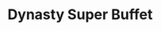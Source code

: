 ---
layout: place
title: "Dynasty Super Buffet"
permalink: /tennessee/nashville/dynasty-super-buffet.html
stateAbbr: TN
stateName: Tennessee
cityName: Nashville
seo:
  name: "Dynasty Super Buffet"
  type: Restaurant
  links: https://dynastysupertn.com/
description: "All-you-can-eat Asian spread (available for carry-out) plus hibachi grill, sushi & lunch specials. Dynasty Super Buffet serves delicious sushi in Nashville, Tennessee. Try fresh Japanese dishes for a great dining experience. Available for takeout, lunch, and dinner."
place_id: ChIJ40x90ttvZIgRjQvXyAmhU4Y
photos:
  - name: >-
      places/ChIJ40x90ttvZIgRjQvXyAmhU4Y/photos/AeeoHcIUz3ryuvrrSf5v19cHyr_DkN1IVr26Lr2sN2IxX0qcH--oottQ5ruRMl2PEEsbFK-m2qHa8GPJaF2tCYOzskS-L1-Y22t8-DswEZf8BVqI3UK1B4fLdm2YwxzrFRZRwyeuS-egxwrhcG-yBz_SnujHKn3ehuC5npgmMJYZxKvkfyjk-fASmoIx3dUCyNzJv7H6KzK8irLT3UY5JnsgyqB9KBLCqME89Qmnbbl-z_XbJMQZulcpfMZxkAuLgPbyHDRWBFS19QzTqowBv86szVNDr8ZnESFkL3_xbXZQcS1KaV7ZCb1ygdTS7k35tmSWj3BgAcG4VCSWQi92tVfCmZGJLstwMbled7lDQi5o5bTBkTpMyHkHfTFlAFr-049OHrCU65_2f_WairR6YeKU5eKJTgsS8YjNS0RFwC9FTV3XlCzQ
    widthPx: 1920
    heightPx: 1080
    authorAttributions:
      - displayName: Eddie Frazier
        uri: https://maps.google.com/maps/contrib/108428604124709096393
        photoUri: >-
          https://lh3.googleusercontent.com/a-/ALV-UjXkUL-Gpp9IMG6XJjTvZGXdoLXvnRsLPPjfDK1AtkDiaLXL8iXi=s100-p-k-no-mo
    flagContentUri: >-
      https://www.google.com/local/imagery/report/?cb_client=maps_api_places.places_api&image_key=!1e10!2sCIHM0ogKEICAgICkn8yNoAE&hl=en-US
    googleMapsUri: >-
      https://www.google.com/maps/place//data=!3m4!1e2!3m2!1sCIHM0ogKEICAgICkn8yNoAE!2e10!4m2!3m1!1s0x88646fdbd27d4ce3:0x8653a109c8d70b8d
  - name: >-
      places/ChIJ40x90ttvZIgRjQvXyAmhU4Y/photos/AeeoHcJlJkJeIflhyo3Hqey0Ccg6jUH_B_aQGcdiSkNiKWDPIYR391HbwOUA7RhGG17zUWYag-9X4KZ_MHvBTiyHpkmOUY2rK7yDqr0X6jXzHnreFOaxuG_kXIOfMe_TZluIDNnpnHRHi5-uyH4Ab3cjiz5Z5Z2MQ7xCDzxoyEyB7RHAlAYOl4IO7-cor4H54x5sFVmnRyk-wAur1X9heEE5UuDEbopYk3Nsunavw0EZ9cyoR6jFRqunQ0R2G8-JP0kpf3Z1momywFUusfz8RYpOuWlqah9Me-KStCKX4wipcoEUKBCBt7mh-n7X1YftKNEgsen20lDFgDRGdiH4YdJTvlkICcBw0Hn9AnkhZWdIqRlfP6qUzXUkWRhxYZHafeSZ_IvGHhRCLtxYfH-yRsG2q4RDKPxM3dooUicI3iUiILIJVco
    widthPx: 4000
    heightPx: 3000
    authorAttributions:
      - displayName: SpcT0rres
        uri: https://maps.google.com/maps/contrib/115303175340600413536
        photoUri: >-
          https://lh3.googleusercontent.com/a-/ALV-UjUDeYXIr1G5RG7-CqZUrGIXBeXAyv_EnVS4Z6qHzzWvF8TfrVGT=s100-p-k-no-mo
    flagContentUri: >-
      https://www.google.com/local/imagery/report/?cb_client=maps_api_places.places_api&image_key=!1e10!2sCIHM0ogKEICAgIDdo-yE9wE&hl=en-US
    googleMapsUri: >-
      https://www.google.com/maps/place//data=!3m4!1e2!3m2!1sCIHM0ogKEICAgIDdo-yE9wE!2e10!4m2!3m1!1s0x88646fdbd27d4ce3:0x8653a109c8d70b8d
  - name: >-
      places/ChIJ40x90ttvZIgRjQvXyAmhU4Y/photos/AeeoHcKd56UkeL-8UxmYTV0aY88GTBEPvtWjdA4OpAdmt9LYlNy4WoieG9hC3FK2OE7UtxOtGhC_N4D-NXqe8WssyVmWxib8j-vSeDGNMPK0YFv2sNTdckZZPCXc8U6p81LUheXX_lSYEnUyqGvIlqu8RPdJP6x1dt5gdcCNYnSZk88a-wISNZlyRScmmHYBuBlbXXJlSxDPvXBkf-__1pNRpaVnconpnie0mPRdwQ0OVBIpla7qZzN72xN7SA2iiXxs-12jbgBK0fRQwkpNRGaFAb-XIpzP5Qxyc_gMNN3FOHtLzQwrjhkmwmyjl128HnvK9TXLpqsG20-4IycRJpsdMKQor_Z7XFWjpFwrIOw6o6tY_afeVmUKuIekS3Aq0wzIThQaOet-pJHmTEyCYPPnBkftV-Q9wHVP5wC1IuLeGQ5MlQ
    widthPx: 3060
    heightPx: 4080
    authorAttributions:
      - displayName: Adebiyi Lawal
        uri: https://maps.google.com/maps/contrib/106674702740888728827
        photoUri: >-
          https://lh3.googleusercontent.com/a/ACg8ocL4lxpZnWC1uwMqAvBi6iaes8AvlJzFwDNjBwnfW1Tljc0bEg=s100-p-k-no-mo
    flagContentUri: >-
      https://www.google.com/local/imagery/report/?cb_client=maps_api_places.places_api&image_key=!1e10!2sCIHM0ogKEICAgICvouLUEg&hl=en-US
    googleMapsUri: >-
      https://www.google.com/maps/place//data=!3m4!1e2!3m2!1sCIHM0ogKEICAgICvouLUEg!2e10!4m2!3m1!1s0x88646fdbd27d4ce3:0x8653a109c8d70b8d
  - name: >-
      places/ChIJ40x90ttvZIgRjQvXyAmhU4Y/photos/AeeoHcJK4Ix80QOSPIti-UUvHbDSmlBk7LRvZhSp_AvyAVJ_Nm5Wwl0W4VREsD5wEW_NEM39UgxcfzWdr03LcDfDoQ247TVvOkz3_43TiWcbvZzqrnZHzJIiLg4YhTKx2N1I4ff_dfsk6vPNn_FEuoku14YuLXxU3CcnoqfyilqGnGfC99iSel44QRwEIiSdQDlNiKK3S6tETAOpeJMRghDu8_Al_xJcidclsc3FbtYtuGidiPwAZcJnDD2cHW-g41pV2e6RxL5wZ8wj71-uhB0DLOHYsb_M2qjrMYWLUDN46HFG6m5Np5dWL5IeQIu43-9AHaIRaEYl22f3W3D9JIhVHYIRjPkV4Orq8-4IF-lcvQUXfiPcGL6ZhSgKsQTsAanBdIPF1bO1gGTGzYqQTzvDNqN5jRndRKGVha7arzDTjouBM08
    widthPx: 3024
    heightPx: 4032
    authorAttributions:
      - displayName: K Wells
        uri: https://maps.google.com/maps/contrib/105241449661937953060
        photoUri: >-
          https://lh3.googleusercontent.com/a-/ALV-UjWhhn_kcdCznQNnL2uDGkJh0v2kZBT__a3c86xgzkKUIK4mxqY=s100-p-k-no-mo
    flagContentUri: >-
      https://www.google.com/local/imagery/report/?cb_client=maps_api_places.places_api&image_key=!1e10!2sCIHM0ogKEICAgICeuIm_kQE&hl=en-US
    googleMapsUri: >-
      https://www.google.com/maps/place//data=!3m4!1e2!3m2!1sCIHM0ogKEICAgICeuIm_kQE!2e10!4m2!3m1!1s0x88646fdbd27d4ce3:0x8653a109c8d70b8d
  - name: >-
      places/ChIJ40x90ttvZIgRjQvXyAmhU4Y/photos/AeeoHcKISBlVXOBsKGEq-O5Zoq0vVZedl99T53jfr6a7uGcT7dlKXJapKQvap9M0ZoP1GLzvhijz23koV9ISAN9wqFNrSRVitt7ZIUCkp15Bil1LeEykFj2dC3vUjlTTBrudRHqZ1-03qmqbISC26kI4cpfhr7SjMhcyrYr6uhVu7xA2aaba5S2om-GxNe4f6VjBhTn7qWjDlCWOV1kwFLz1bpPTd5vEtanFpVckTrO3x0i3fMpFKLwcgtJBVpFycJR-QEnvD9liE6iK5JrvAdCpZ2KKXAiomOAQYmTxsvJ12b7WKGhUyLPJRDPnOZpAhQaib71EmTYoGOyqclENQ381uuT6dz0inaEzAJfGxmzIQgxB5iQh3c90VyKck20oZXwAUymZuM9Ygm2F018r1eUvs-ctjH1_nzXKvqiQ6WkNcjnVbc4B
    widthPx: 3060
    heightPx: 4080
    authorAttributions:
      - displayName: Adebiyi Lawal
        uri: https://maps.google.com/maps/contrib/106674702740888728827
        photoUri: >-
          https://lh3.googleusercontent.com/a/ACg8ocL4lxpZnWC1uwMqAvBi6iaes8AvlJzFwDNjBwnfW1Tljc0bEg=s100-p-k-no-mo
    flagContentUri: >-
      https://www.google.com/local/imagery/report/?cb_client=maps_api_places.places_api&image_key=!1e10!2sCIHM0ogKEICAgICvooLLuAE&hl=en-US
    googleMapsUri: >-
      https://www.google.com/maps/place//data=!3m4!1e2!3m2!1sCIHM0ogKEICAgICvooLLuAE!2e10!4m2!3m1!1s0x88646fdbd27d4ce3:0x8653a109c8d70b8d
  - name: >-
      places/ChIJ40x90ttvZIgRjQvXyAmhU4Y/photos/AeeoHcIZ5OCx-js8ABl_ZoUwmPBFV_7MSml8Ho3yBFEDtsgRiXBRglM82C9XXFf5-gzxF9Hc0Ig4Ch5lhAxJjMyQWyDiWvZdCg8CTZFKAmy_2C6sot-1Um0Lo78Q9jshPwKhj-Rqd4LbQU0yqYvZib9RUth2pedbzjW5aGOJU-W0MajlETYxAD_lM5ooGzsdS8E6azrJ0NiEzG1C2qLUvGa1Qwgf04lNJiW4SI8Nxw_sHkGv7A4F4kU-zXSw7Gf57imfXxcA8evJg2_A0vkPBhyldMmrM9ntkuWY7y3G2gkcGZKQcjCbzdtoUCN4lVWDbZcq9uWelarlFeldrLSaBOHDDfbG5Rlf_kYfgBJFSS2q5jTb5UzCabUwQEjUvIovIDam-gtb2_ikZ021t__vJVJo9F266pBR9-y9hsRTUvPvST8lyA
    widthPx: 3024
    heightPx: 4032
    authorAttributions:
      - displayName: Jose Angel Ardon Salguero
        uri: https://maps.google.com/maps/contrib/114938299731367442317
        photoUri: >-
          https://lh3.googleusercontent.com/a-/ALV-UjWAQuysOOnGXDR0nOKw1mFkLRM2BMbM-rOwvuT1gISuDpFq3f_J=s100-p-k-no-mo
    flagContentUri: >-
      https://www.google.com/local/imagery/report/?cb_client=maps_api_places.places_api&image_key=!1e10!2sCIHM0ogKEICAgICLqqO6Zw&hl=en-US
    googleMapsUri: >-
      https://www.google.com/maps/place//data=!3m4!1e2!3m2!1sCIHM0ogKEICAgICLqqO6Zw!2e10!4m2!3m1!1s0x88646fdbd27d4ce3:0x8653a109c8d70b8d
  - name: >-
      places/ChIJ40x90ttvZIgRjQvXyAmhU4Y/photos/AeeoHcKiL4JB1WoRINOynJ4JmSdNlYylugEFtDTu2xz3deO_hFSbs7pEekOISAgCVOkAxSFFRnYPwKdg6bPPljWIkYA7AYvhPqlsR976ec6R30BGggA48AeyOFHWG0KuvkDkAN_A_8beBFqmmowgglBvgKqrJWV8YyEVlcluoS3ntXAV_uYMsAccqRuBIUluSWh7N3C0Q215oyeI3dcjVCVkRUzxBAhP5Y7Fpo6tdYbGjkFM3mKEJr5MWG2WI5Ragp_dQPEoJH7u0MTageSNUYSjdpMOW1J-uAysfv562183Ca2FjZOhV7r-sQ5kAdA5DQLXk8TKpThBRdCEUwGIGk654s7jqSv6L1lZlYWmywrts4AiIzChmWmgVYTHbzLSvf-W9cZI6xdXx5yoQ7qh8maUTLSsbP9cq5J8_662k6N_eAw
    widthPx: 4032
    heightPx: 1960
    authorAttributions:
      - displayName: Dawn Reynolds
        uri: https://maps.google.com/maps/contrib/117536001526012295763
        photoUri: >-
          https://lh3.googleusercontent.com/a-/ALV-UjWHDmaIfxAhG5YdHsdoIn_LvFirxeFNtrxVmSH_WFsqbLxaLYDY=s100-p-k-no-mo
    flagContentUri: >-
      https://www.google.com/local/imagery/report/?cb_client=maps_api_places.places_api&image_key=!1e10!2sCIHM0ogKEICAgICm1d-1EA&hl=en-US
    googleMapsUri: >-
      https://www.google.com/maps/place//data=!3m4!1e2!3m2!1sCIHM0ogKEICAgICm1d-1EA!2e10!4m2!3m1!1s0x88646fdbd27d4ce3:0x8653a109c8d70b8d
  - name: >-
      places/ChIJ40x90ttvZIgRjQvXyAmhU4Y/photos/AeeoHcIuq7gnmVSdOV2dWKODcMZaT7ULCFcC7UTBMz7RnLxC0IiX1E5dNujZHt5XL6Gl85KzFAju7oyU6LJsU825n4X_EKVPVbdnjF5C_IE0pQDaYGk6NH3CUfuMMHCvOQdcxezwOFkTIaOdGsmcCbrPdtEmPxWHVMjGr7XT4Rm6OZUFjz7epwZ0aBQO1V9llOiznFldld_f55-eGMUGGcPlR1qBa_NcC9d0R1IM0J7LUFZFRYyNZe2RyULbOH4Eo_7s2fNTw-WJCeHdydXapvJWYjOsb0z-8rDkTVtKUKvFkxys5efNdN41Eek8d8R0uyAhw8bd10EFveDcGeX-oEy6Inu6uQaglLBxnrX1qOBd4lacP2zYzIk_Hau1Jg15Y_a93tGcFLSr5haamZJOjpFuMrj_r0pqvunUtGdFfo1TyPYT5TQf
    widthPx: 3024
    heightPx: 4032
    authorAttributions:
      - displayName: Erika Calderon
        uri: https://maps.google.com/maps/contrib/105042653365305170753
        photoUri: >-
          https://lh3.googleusercontent.com/a/ACg8ocLw29IAkZE1e-b6oqyeRidAp5Qp10Nx9z8nSsYFAOOsdI9obQ=s100-p-k-no-mo
    flagContentUri: >-
      https://www.google.com/local/imagery/report/?cb_client=maps_api_places.places_api&image_key=!1e10!2sCIHM0ogKEICAgICOhMWFxQE&hl=en-US
    googleMapsUri: >-
      https://www.google.com/maps/place//data=!3m4!1e2!3m2!1sCIHM0ogKEICAgICOhMWFxQE!2e10!4m2!3m1!1s0x88646fdbd27d4ce3:0x8653a109c8d70b8d
  - name: >-
      places/ChIJ40x90ttvZIgRjQvXyAmhU4Y/photos/AeeoHcL02WGZtmBZkQgNA0weUA9zzbJVuVfGAPF4qhzUvkBZqYAiBCz8dmJ6Fe1WXFOzehJFFzR_HpIsaUKdLyQ_nzj2jAS1rRLvC1WBsq3P10pNpx8Tq-9q8HZlZfZYbUePEt5A6L6SC3jB4uXoDiFUDjbx05Os6l19ECpaJtOJRL1fBu5_CEqcx28na3ozVCbvNZOpxCpQOBoIBkWF0uM2ox6y2WK6gHDY6LKxg_cGnA6Z7XBosPjsUQMimLAOP-i1PqbajNa_sO7Iw3cmwkW2hNEw7YlWNqdI8rxdG10dZEbO8sxrira9_FQY5o-mKTUtvPYRx82DnAcQP6LqXYMssvZ4YTRMhKkOE1wlWAC3RuKNU8Ctgwk2oDGUDmT6_m2-DH4mcUoWSSW1DH5Ph4GfCddnxYJA-Q_G8WrYQZMHRQGrJIU-
    widthPx: 3072
    heightPx: 3072
    authorAttributions:
      - displayName: S Knox
        uri: https://maps.google.com/maps/contrib/110440161970483488061
        photoUri: >-
          https://lh3.googleusercontent.com/a/ACg8ocLdWu1Y6cEwuRCu3WEpagYwW0S0yxhqItsUfK0VZuY88OXGOg=s100-p-k-no-mo
    flagContentUri: >-
      https://www.google.com/local/imagery/report/?cb_client=maps_api_places.places_api&image_key=!1e10!2sCIHM0ogKEICAgIDH0Pvu1gE&hl=en-US
    googleMapsUri: >-
      https://www.google.com/maps/place//data=!3m4!1e2!3m2!1sCIHM0ogKEICAgIDH0Pvu1gE!2e10!4m2!3m1!1s0x88646fdbd27d4ce3:0x8653a109c8d70b8d
  - name: >-
      places/ChIJ40x90ttvZIgRjQvXyAmhU4Y/photos/AeeoHcJFb4BX7xQ0w1Eh3H93zNMoBJlm1qI4Yl-F40QwU4z_7KjqzcnAfRQ168EqQUoYps77ZNyt8LqbwmCQSsxTtMWmKB7i201f9ppFjzVglIT77rf2UllBwjj29yTCIp6z_dM50QfxNcReSrBJ6vW8WAM24ffDbp3LUiwSMUYXPFBTHYrW34sy_DNNUnUAzxWGcdh8Rl72UuTRSKfChXvbtk1nIny0RDqIM7DQ4H9VrYaDQ5oj47_v_All19hyGSaaClN9I8sSOB_sC6-XKiwAQU0scWljHCcMiW51a6wdha0darXgDcqS-bO95sGOzGNfN9f2bVN2XMSXdRlOk-fv9yJJMooK4PTxcXKrSL88SkM45twu0k6M1q7sVKAw3KR1M33P9JrJAAxLCVyuQk9bfVwFX-AgUgiH66U17DV1YMcp4Yn_
    widthPx: 4160
    heightPx: 3120
    authorAttributions:
      - displayName: Lucky Blackwell
        uri: https://maps.google.com/maps/contrib/105438079698732441867
        photoUri: >-
          https://lh3.googleusercontent.com/a-/ALV-UjUtSplgAjIEVqHn2iofz9u0aMUHX_Ydzsxiijn6mvkgoiTvuJFSkg=s100-p-k-no-mo
    flagContentUri: >-
      https://www.google.com/local/imagery/report/?cb_client=maps_api_places.places_api&image_key=!1e10!2sCIHM0ogKEICAgIDKsNfLpwE&hl=en-US
    googleMapsUri: >-
      https://www.google.com/maps/place//data=!3m4!1e2!3m2!1sCIHM0ogKEICAgIDKsNfLpwE!2e10!4m2!3m1!1s0x88646fdbd27d4ce3:0x8653a109c8d70b8d
address: 5433 Nolensville Pk, Nashville, TN 37211, USA
street: 5433 Nolensville Pk
city: Nashville
state: TN
zip: '37211'
country: USA
neighborhood: Townhomes of Shadow Glen
latitude: '36.050177'
longitude: '-86.715377'
accessibility_options:
  wheelchairAccessibleParking: true
  wheelchairAccessibleEntrance: true
  wheelchairAccessibleRestroom: true
  wheelchairAccessibleSeating: true
business_status: OPERATIONAL
name: Dynasty Super Buffet
google_maps_links:
  directionsUri: >-
    https://www.google.com/maps/dir//''/data=!4m7!4m6!1m1!4e2!1m2!1m1!1s0x88646fdbd27d4ce3:0x8653a109c8d70b8d!3e0
  placeUri: https://maps.google.com/?cid=9679257087545641869
  writeAReviewUri: >-
    https://www.google.com/maps/place//data=!4m3!3m2!1s0x88646fdbd27d4ce3:0x8653a109c8d70b8d!12e1
  reviewsUri: >-
    https://www.google.com/maps/place//data=!4m4!3m3!1s0x88646fdbd27d4ce3:0x8653a109c8d70b8d!9m1!1b1
  photosUri: >-
    https://www.google.com/maps/place//data=!4m3!3m2!1s0x88646fdbd27d4ce3:0x8653a109c8d70b8d!10e5
primary_type: Chinese Restaurant
opening_hours:
  regular: null
  current: null
secondary_opening_hours:
  regular:
    weekdayDescriptions: null
    type: null
  current:
    weekdayDescriptions: null
    type: null
phone: (615) 832-5528
price_level: PRICE_LEVEL_INEXPENSIVE
price_range: $10 &ndash; $20
rating: '3.6'
rating_count: 984
website: https://dynastysupertn.com/
reviews:
  - name: >-
      places/ChIJ40x90ttvZIgRjQvXyAmhU4Y/reviews/ChdDSUhNMG9nS0VJQ0FnTUNJLTRQWXJBRRAB
    relativePublishTimeDescription: a week ago
    rating: 4
    text:
      text: >-
        Food was "okay"! Lots of choices. Better if you like seafood, clams
        oysters squid fish shrimp. Good choices of desserts, not much salad
        choices. Most dishes not marked so hard to know what it is. Food not
        hot.

        Staff friendly and helpful.
      languageCode: en
    originalText:
      text: >-
        Food was "okay"! Lots of choices. Better if you like seafood, clams
        oysters squid fish shrimp. Good choices of desserts, not much salad
        choices. Most dishes not marked so hard to know what it is. Food not
        hot.

        Staff friendly and helpful.
      languageCode: en
    authorAttribution:
      displayName: Linda Carol Brown Hamm
      uri: https://www.google.com/maps/contrib/117077912962078351827/reviews
      photoUri: >-
        https://lh3.googleusercontent.com/a-/ALV-UjU55S9bunjH036Le5KnpUWTcHfCmH-3EO232mKqNQL2-49ejsLg8Q=s128-c0x00000000-cc-rp-mo-ba3
    publishTime: '2025-04-05T01:35:33.820668Z'
    flagContentUri: >-
      https://www.google.com/local/review/rap/report?postId=ChdDSUhNMG9nS0VJQ0FnTUNJLTRQWXJBRRAB&d=17924085&t=1
    googleMapsUri: >-
      https://www.google.com/maps/reviews/data=!4m6!14m5!1m4!2m3!1sChdDSUhNMG9nS0VJQ0FnTUNJLTRQWXJBRRAB!2m1!1s0x88646fdbd27d4ce3:0x8653a109c8d70b8d
  - name: >-
      places/ChIJ40x90ttvZIgRjQvXyAmhU4Y/reviews/ChdDSUhNMG9nS0VJQ0FnTURnOG9tV21nRRAB
    relativePublishTimeDescription: a month ago
    rating: 2
    text:
      text: >-
        Well, I'm still searching for my favorite Chinese buffet in Antioch.
        This one left a lot to be desired.

        #1) service was ok but there was the fact I waited the whole meal to see
        my server one time. They brought my sweet tea with like 3 ice cubes in
        it so it was warm-cool at best lol waited the whole meal for a refill
        without seeing the waitress.

        #2) the food offered is a very wide variety from seafood to hibachi to
        fried foods to stir fried foods to sushi. However this is one of those
        situations where you'd rather a restaurant pick 2 or 3 things and excel
        at those three things instead of serving everything and none of them are
        any good...

        The hibachi ingredients seemed fresh and well stocked. However I'm not a
        big fan of hibachi, so I didn't order any. However, if you like hibachi
        it seems like this may be one spot you happen to like.

        The fried foods were OK but mostly stale or burnt and we went at lunch
        time. I'm including a picture of some chicken on a stick I wanted to try
        but it was no good.

        The fried chicken pieces with sweet n sour sauce was the only thing my
        husband found to enjoy.

        I liked the fried rice and some veggie options. I got along ok with the
        desserts that were offered but I noticed several things: the ice cream
        spoon cleaning sink was barely running and looked like it hadn't been
        cleaned all day. They didn't have bowls by the ice cream so people were
        stuffing sauce cups with ice cream and it was getting messy.

        The sushi was ok looking and I might have partaken if the Wasabi had
        looked freshly prepared instead of in it's separating state. The fried
        sushi was so stale it was gross I had to spit it out. I realized why
        when I rounded the corner and saw 5 whole rolls of fried sushi sitting
        in a bowl on top of ice. Not freshly prepared. 🤢

        #3) The floors and lower walls were dirty, chairs sticky and the
        bathrooms needed attention. We will not be back to this buffet.

        When we checked out the lady at the register did not even ask how our
        meal was or conversate. 😒 sorely disappointed.
      languageCode: en
    originalText:
      text: >-
        Well, I'm still searching for my favorite Chinese buffet in Antioch.
        This one left a lot to be desired.

        #1) service was ok but there was the fact I waited the whole meal to see
        my server one time. They brought my sweet tea with like 3 ice cubes in
        it so it was warm-cool at best lol waited the whole meal for a refill
        without seeing the waitress.

        #2) the food offered is a very wide variety from seafood to hibachi to
        fried foods to stir fried foods to sushi. However this is one of those
        situations where you'd rather a restaurant pick 2 or 3 things and excel
        at those three things instead of serving everything and none of them are
        any good...

        The hibachi ingredients seemed fresh and well stocked. However I'm not a
        big fan of hibachi, so I didn't order any. However, if you like hibachi
        it seems like this may be one spot you happen to like.

        The fried foods were OK but mostly stale or burnt and we went at lunch
        time. I'm including a picture of some chicken on a stick I wanted to try
        but it was no good.

        The fried chicken pieces with sweet n sour sauce was the only thing my
        husband found to enjoy.

        I liked the fried rice and some veggie options. I got along ok with the
        desserts that were offered but I noticed several things: the ice cream
        spoon cleaning sink was barely running and looked like it hadn't been
        cleaned all day. They didn't have bowls by the ice cream so people were
        stuffing sauce cups with ice cream and it was getting messy.

        The sushi was ok looking and I might have partaken if the Wasabi had
        looked freshly prepared instead of in it's separating state. The fried
        sushi was so stale it was gross I had to spit it out. I realized why
        when I rounded the corner and saw 5 whole rolls of fried sushi sitting
        in a bowl on top of ice. Not freshly prepared. 🤢

        #3) The floors and lower walls were dirty, chairs sticky and the
        bathrooms needed attention. We will not be back to this buffet.

        When we checked out the lady at the register did not even ask how our
        meal was or conversate. 😒 sorely disappointed.
      languageCode: en
    authorAttribution:
      displayName: jasiel lovell
      uri: https://www.google.com/maps/contrib/110992366119666138725/reviews
      photoUri: >-
        https://lh3.googleusercontent.com/a-/ALV-UjUyZCX6JLYFMjZwW9CdKk2BuCoEJ87S8hW1ZNbqPCM4QXn4cn79=s128-c0x00000000-cc-rp-mo-ba4
    publishTime: '2025-02-23T21:30:17.463927Z'
    flagContentUri: >-
      https://www.google.com/local/review/rap/report?postId=ChdDSUhNMG9nS0VJQ0FnTURnOG9tV21nRRAB&d=17924085&t=1
    googleMapsUri: >-
      https://www.google.com/maps/reviews/data=!4m6!14m5!1m4!2m3!1sChdDSUhNMG9nS0VJQ0FnTURnOG9tV21nRRAB!2m1!1s0x88646fdbd27d4ce3:0x8653a109c8d70b8d
  - name: >-
      places/ChIJ40x90ttvZIgRjQvXyAmhU4Y/reviews/ChZDSUhNMG9nS0VJQ0FnSURmbVBuMlVBEAE
    relativePublishTimeDescription: 3 months ago
    rating: 2
    text:
      text: >-
        I recently visited Dynasty Buffet, and while my experience had some
        positives, it also left room for improvement. The standout aspect of
        this restaurant was the service—absolutely amazing! The staff was
        attentive, friendly, and quick to assist with anything we needed. Their
        professionalism and hospitality definitely elevated the visit. The
        prices were also very reasonable, making it a budget-friendly dining
        option.


        However, the food quality did not quite match the excellent service.
        Many of the dishes seemed slightly old and were served lukewarm rather
        than hot. While the variety of options was impressive, the lack of
        freshness detracted from the overall enjoyment of the meal. If the food
        had been served warm and tasted fresher, this buffet could easily have
        earned a 4.5-star rating.


        That said, Dynasty Buffet has the potential to be a fantastic spot with
        just a little more focus on maintaining food quality and temperature.
        I’d still recommend it for those looking for affordable dining with
        excellent service, but I’d advise going during peak hours to increase
        the chances of fresher food. With a few improvements, this restaurant
        could truly stand out. For now, I’d rate it 3.5 out of 5 stars.
      languageCode: en
    originalText:
      text: >-
        I recently visited Dynasty Buffet, and while my experience had some
        positives, it also left room for improvement. The standout aspect of
        this restaurant was the service—absolutely amazing! The staff was
        attentive, friendly, and quick to assist with anything we needed. Their
        professionalism and hospitality definitely elevated the visit. The
        prices were also very reasonable, making it a budget-friendly dining
        option.


        However, the food quality did not quite match the excellent service.
        Many of the dishes seemed slightly old and were served lukewarm rather
        than hot. While the variety of options was impressive, the lack of
        freshness detracted from the overall enjoyment of the meal. If the food
        had been served warm and tasted fresher, this buffet could easily have
        earned a 4.5-star rating.


        That said, Dynasty Buffet has the potential to be a fantastic spot with
        just a little more focus on maintaining food quality and temperature.
        I’d still recommend it for those looking for affordable dining with
        excellent service, but I’d advise going during peak hours to increase
        the chances of fresher food. With a few improvements, this restaurant
        could truly stand out. For now, I’d rate it 3.5 out of 5 stars.
      languageCode: en
    authorAttribution:
      displayName: Pasha Serrac
      uri: https://www.google.com/maps/contrib/114142978171133453190/reviews
      photoUri: >-
        https://lh3.googleusercontent.com/a-/ALV-UjXq_uLY3VupckxY6LJwj5ab1vFH4ebMfqEEJ-1gRNSS6dpPjaTO=s128-c0x00000000-cc-rp-mo-ba5
    publishTime: '2025-01-03T20:27:06.313827Z'
    flagContentUri: >-
      https://www.google.com/local/review/rap/report?postId=ChZDSUhNMG9nS0VJQ0FnSURmbVBuMlVBEAE&d=17924085&t=1
    googleMapsUri: >-
      https://www.google.com/maps/reviews/data=!4m6!14m5!1m4!2m3!1sChZDSUhNMG9nS0VJQ0FnSURmbVBuMlVBEAE!2m1!1s0x88646fdbd27d4ce3:0x8653a109c8d70b8d
  - name: >-
      places/ChIJ40x90ttvZIgRjQvXyAmhU4Y/reviews/ChdDSUhNMG9nS0VJQ0FnSUQzMTh6cW9nRRAB
    relativePublishTimeDescription: 4 months ago
    rating: 5
    text:
      text: >-
        Dynasty Super Buffet offers an exceptional dining experience at a great
        value! The service was friendly, quick, and attentive, making the meal
        even more enjoyable. The food was delicious with a wide variety of
        options, ensuring there's something for everyone. Parking was convenient
        and hassle-free, adding to the overall positive experience. Highly
        recommend for a satisfying and affordable meal!
      languageCode: en
    originalText:
      text: >-
        Dynasty Super Buffet offers an exceptional dining experience at a great
        value! The service was friendly, quick, and attentive, making the meal
        even more enjoyable. The food was delicious with a wide variety of
        options, ensuring there's something for everyone. Parking was convenient
        and hassle-free, adding to the overall positive experience. Highly
        recommend for a satisfying and affordable meal!
      languageCode: en
    authorAttribution:
      displayName: stephen abbott
      uri: https://www.google.com/maps/contrib/114459332567556526685/reviews
      photoUri: >-
        https://lh3.googleusercontent.com/a/ACg8ocLvJJt1ru3-75LiLNEAZz5giRN6PjY-oVm3DIL-8lAHN8Ssvw=s128-c0x00000000-cc-rp-mo-ba3
    publishTime: '2024-11-19T20:37:18.466740Z'
    flagContentUri: >-
      https://www.google.com/local/review/rap/report?postId=ChdDSUhNMG9nS0VJQ0FnSUQzMTh6cW9nRRAB&d=17924085&t=1
    googleMapsUri: >-
      https://www.google.com/maps/reviews/data=!4m6!14m5!1m4!2m3!1sChdDSUhNMG9nS0VJQ0FnSUQzMTh6cW9nRRAB!2m1!1s0x88646fdbd27d4ce3:0x8653a109c8d70b8d
  - name: >-
      places/ChIJ40x90ttvZIgRjQvXyAmhU4Y/reviews/ChZDSUhNMG9nS0VJQ0FnSURqcVpmbk9BEAE
    relativePublishTimeDescription: 11 months ago
    rating: 5
    text:
      text: >-
        Great meal as always. Today power when out about 10 min into my meal.
        Staff never even flinched! I used light on my phone, but they quickly
        had lantern by the food. Service, as always, was great and food was hot.
        I will definitely go back.
      languageCode: en
    originalText:
      text: >-
        Great meal as always. Today power when out about 10 min into my meal.
        Staff never even flinched! I used light on my phone, but they quickly
        had lantern by the food. Service, as always, was great and food was hot.
        I will definitely go back.
      languageCode: en
    authorAttribution:
      displayName: Doug Akers
      uri: https://www.google.com/maps/contrib/110923834019994959890/reviews
      photoUri: >-
        https://lh3.googleusercontent.com/a-/ALV-UjUcOVeR2gWVYa8ISGfQxPVdmOdJZNym4PwH5JRviPg5s0Aff0BF=s128-c0x00000000-cc-rp-mo-ba3
    publishTime: '2024-05-04T20:36:15.655479Z'
    flagContentUri: >-
      https://www.google.com/local/review/rap/report?postId=ChZDSUhNMG9nS0VJQ0FnSURqcVpmbk9BEAE&d=17924085&t=1
    googleMapsUri: >-
      https://www.google.com/maps/reviews/data=!4m6!14m5!1m4!2m3!1sChZDSUhNMG9nS0VJQ0FnSURqcVpmbk9BEAE!2m1!1s0x88646fdbd27d4ce3:0x8653a109c8d70b8d
parking_options:
  freeParkingLot: true
  freeStreetParking: true
payment_options:
  acceptsCreditCards: true
  acceptsDebitCards: true
  acceptsCashOnly: false
  acceptsNfc: true
allow_dogs: null
curbside_pickup: false
delivery: false
dine_in: true
good_for_children: true
good_for_groups: true
good_for_sports: false
live_music: false
menu_for_children: true
outdoor_seating: false
reservable: true
restroom: true
serves_beer: false
serves_breakfast: false
serves_brunch: true
serves_cocktails: false
serves_coffee: true
serves_dinner: true
serves_dessert: true
serves_lunch: true
serves_vegetarian_food: true
serves_wine: false
takeout: true
summary: >-
  All-you-can-eat Asian spread (available for carry-out) plus hibachi grill,
  sushi & lunch specials.

---